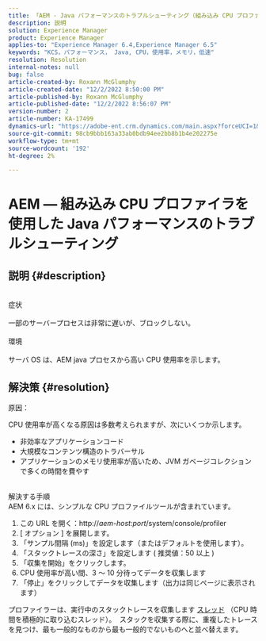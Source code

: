 ```yaml
---
title: 「AEM - Java パフォーマンスのトラブルシューティング（組み込み CPU プロファイラを使用）」
description: 説明
solution: Experience Manager
product: Experience Manager
applies-to: "Experience Manager 6.4,Experience Manager 6.5"
keywords: "KCS，パフォーマンス， Java, CPU，使用率，メモリ，低速"
resolution: Resolution
internal-notes: null
bug: false
article-created-by: Roxann McGlumphy
article-created-date: "12/2/2022 8:50:00 PM"
article-published-by: Roxann McGlumphy
article-published-date: "12/2/2022 8:56:07 PM"
version-number: 2
article-number: KA-17499
dynamics-url: "https://adobe-ent.crm.dynamics.com/main.aspx?forceUCI=1&pagetype=entityrecord&etn=knowledgearticle&id=2b6ddadf-8272-ed11-9561-6045bd006079"
source-git-commit: 98cb9bbb163a33ab0bdb94ee2bb8b1b4e202275e
workflow-type: tm+mt
source-wordcount: '192'
ht-degree: 2%

---
```


# AEM — 組み込み CPU プロファイラを使用した Java パフォーマンスのトラブルシューティング

## 説明 {#description}

<br>症状<br><br>
一部のサーバープロセスは非常に遅いが、ブロックしない。
<br><br>環境<br><br>
サーバ OS は、AEM java プロセスから高い CPU 使用率を示します。




## 解決策 {#resolution}


原因：

CPU 使用率が高くなる原因は多数考えられますが、次にいくつか示します。

- 非効率なアプリケーションコード
- 大規模なコンテンツ構造のトラバーサル
- アプリケーションのメモリ使用率が高いため、JVM ガベージコレクションで多くの時間を費やす

<br>解決する手順<br>
AEM 6.x には、シンプルな CPU プロファイルツールが含まれています。

1. この URL を開く：http://*aem-host:port*/system/console/profiler
2. [ オプション ] を展開します。
3. 「サンプル間隔 (ms)」を設定します（またはデフォルトを使用します）。
4. 「スタックトレースの深さ」を設定します ( 推奨値：50 以上 )
5. 「収集を開始」をクリックします。
6. CPU 使用率が高い間、3 ～ 10 分待ってデータを収集します
7. 「停止」をクリックしてデータを収集します（出力は同じページに表示されます）


プロファイラーは、実行中のスタックトレースを収集します [スレッド](https://docs.oracle.com/javase/tutorial/essential/concurrency/threads.html) （CPU 時間を積極的に取り込むスレッド）。  スタックを収集する際に、重複したトレースを見つけ、最も一般的なものから最も一般的でないものへと並べ替えます。
